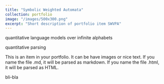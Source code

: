 ```yaml
---
title: "Symbolic Weighted Automata"
collection: portfolio
image: "/images/500x300.png"
excerpt: "Short description of portfolio item SWVPA"
---
```


quantitative language models over infinite alphabets

quantitative parsing

This is an item in your portfolio. It can be have images or nice text. If you name the file .md, it will be parsed as markdown. If you name the file .html, it will be parsed as HTML. 

bli-bla